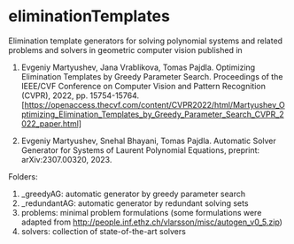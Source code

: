 # eliminationTemplates
Elimination template generators for solving polynomial systems and related problems and solvers in geometric computer vision published in

1) Evgeniy Martyushev, Jana Vrablikova, Tomas Pajdla. Optimizing Elimination Templates by Greedy Parameter Search. Proceedings of the IEEE/CVF Conference on Computer Vision and Pattern Recognition (CVPR), 2022, pp. 15754-15764. [https://openaccess.thecvf.com/content/CVPR2022/html/Martyushev_Optimizing_Elimination_Templates_by_Greedy_Parameter_Search_CVPR_2022_paper.html]

2) Evgeniy Martyushev, Snehal Bhayani, Tomas Pajdla. Automatic Solver Generator for Systems of Laurent Polynomial Equations, preprint: arXiv:2307.00320, 2023.

Folders:

1) _greedyAG: automatic generator by greedy parameter search
2) _redundantAG: automatic generator by redundant solving sets
3) problems: minimal problem formulations (some formulations were adapted from http://people.inf.ethz.ch/vlarsson/misc/autogen_v0_5.zip)
4) solvers: collection of state-of-the-art solvers